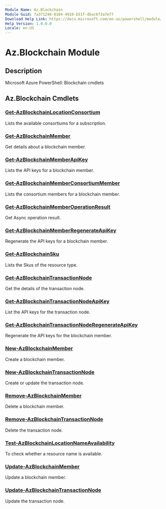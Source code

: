 ```yaml
---
Module Name: Az.Blockchain
Module Guid: 7a371246-0104-4910-b51f-dbac6f3a7e77
Download Help Link: https://docs.microsoft.com/en-us/powershell/module/az.blockchain
Help Version: 1.0.0.0
Locale: en-US
---
```


# Az.Blockchain Module
## Description
Microsoft Azure PowerShell: Blockchain cmdlets

## Az.Blockchain Cmdlets
### [Get-AzBlockchainLocationConsortium](Get-AzBlockchainLocationConsortium.md)
Lists the available consortiums for a subscription.

### [Get-AzBlockchainMember](Get-AzBlockchainMember.md)
Get details about a blockchain member.

### [Get-AzBlockchainMemberApiKey](Get-AzBlockchainMemberApiKey.md)
Lists the API keys for a blockchain member.

### [Get-AzBlockchainMemberConsortiumMember](Get-AzBlockchainMemberConsortiumMember.md)
Lists the consortium members for a blockchain member.

### [Get-AzBlockchainMemberOperationResult](Get-AzBlockchainMemberOperationResult.md)
Get Async operation result.

### [Get-AzBlockchainMemberRegenerateApiKey](Get-AzBlockchainMemberRegenerateApiKey.md)
Regenerate the API keys for a blockchain member.

### [Get-AzBlockchainSku](Get-AzBlockchainSku.md)
Lists the Skus of the resource type.

### [Get-AzBlockchainTransactionNode](Get-AzBlockchainTransactionNode.md)
Get the details of the transaction node.

### [Get-AzBlockchainTransactionNodeApiKey](Get-AzBlockchainTransactionNodeApiKey.md)
List the API keys for the transaction node.

### [Get-AzBlockchainTransactionNodeRegenerateApiKey](Get-AzBlockchainTransactionNodeRegenerateApiKey.md)
Regenerate the API keys for the blockchain member.

### [New-AzBlockchainMember](New-AzBlockchainMember.md)
Create a blockchain member.

### [New-AzBlockchainTransactionNode](New-AzBlockchainTransactionNode.md)
Create or update the transaction node.

### [Remove-AzBlockchainMember](Remove-AzBlockchainMember.md)
Delete a blockchain member.

### [Remove-AzBlockchainTransactionNode](Remove-AzBlockchainTransactionNode.md)
Delete the transaction node.

### [Test-AzBlockchainLocationNameAvailability](Test-AzBlockchainLocationNameAvailability.md)
To check whether a resource name is available.

### [Update-AzBlockchainMember](Update-AzBlockchainMember.md)
Update a blockchain member.

### [Update-AzBlockchainTransactionNode](Update-AzBlockchainTransactionNode.md)
Update the transaction node.

